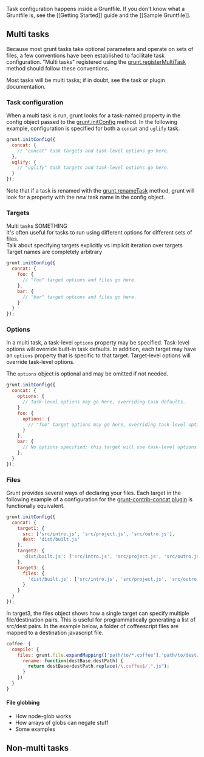 Task configuration happens inside a Gruntfile. If you don't know what a Gruntfile is, see the [[Getting Started]] guide and the [[Sample Gruntfile]].

## Multi tasks
Because most grunt tasks take optional parameters and operate on sets of files, a few conventions have been established to facilitate task configuration. "Multi tasks" registered using the [grunt.registerMultiTask](https://github.com/gruntjs/grunt/wiki/grunt#wiki-grunt-registerMultiTask) method should follow these conventions.

Most tasks will be multi tasks; if in doubt, see the task or plugin documentation.

### Task configuration
When a multi task is run, grunt looks for a task-named property in the config object passed to the [grunt.initConfig](https://github.com/gruntjs/grunt/wiki/grunt#wiki-grunt-initConfig) method. In the following example, configuration is specified for both a `concat` and `uglify` task.

```js
grunt.initConfig({
  concat: {
    // "concat" task targets and task-level options go here.
  },
  uglify: {
    // "uglify" task targets and task-level options go here.
  }
});
```

Note that if a task is renamed with the [grunt.renameTask](https://github.com/gruntjs/grunt/wiki/grunt#wiki-grunt-renameTask) method, grunt will look for a property with the _new_ task name in the config object.

### Targets
Multi tasks SOMETHING  
It's often useful for tasks to run using different options for different sets of files.  
Talk about specifying targets explicitly vs implicit iteration over targets  
Target names are completely arbitrary  

```js
grunt.initConfig({
  concat: {
    foo: {
      // "foo" target options and files go here.
    },
    bar: {
      // "bar" target options and files go here.
    }
  }
});
```

### Options
In a multi task, a task-level `options` property may be specified. Task-level options will override built-in task defaults. In addition, each target may have an `options` property that is specific to that target. Target-level options will override task-level options.

The `options` object is optional and may be omitted if not needed.

```js
grunt.initConfig({
  concat: {
    options: {
      // Task-level options may go here, overriding task defaults.
    }
    foo: {
      options: {
        // "foo" target options may go here, overriding task-level options.
      }
    },
    bar: {
      // No options specified; this target will use task-level options.
    },
  }
});
```

### Files

Grunt provides several ways of declaring your files.  Each target in the following example of a configuration for the [grunt-contrib-concat plugin](/gruntjs/grunt-contrib-concat) is functionally equivalent. 
```js
grunt.initConfig({
  concat: {
    target1: {
      src: ['src/intro.js', 'src/project.js', 'src/outro.js'],
      dest: 'dist/built.js'
    },
    target2: {
      'dist/built.js': ['src/intro.js', 'src/project.js', 'src/outro.js']
    },
    target3: {
      files: {
        'dist/built.js': ['src/intro.js', 'src/project.js', 'src/outro.js']
      }
    }
  }
});
```

In target3, the files object shows how a single target can specify multiple file/destination pairs.  This is useful for programmatically generating a list of src/dest pairs.  In the example below, a folder of coffeescript files are mapped to a destination javascript file.

```js
coffee: {
  compile: {
    files: grunt.file.expandMapping(['path/to/*.coffee'],'path/to/dest/',{
      rename: function(destBase,destPath) {
        return destBase+destPath.replace(/\.coffee$/,".js");
      }
    })
  }
}
```



#### File globbing
- How node-glob works
- How arrays of globs can negate stuff
- Some examples


## Non-multi tasks
